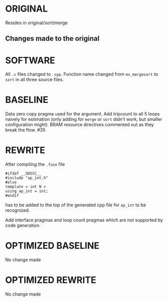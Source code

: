 # ORIGINAL
Resides in original/sort/merge

## Changes made to the original

# SOFTWARE
All `.c` files changed to `.cpp`.
Function name changed from `ms_mergesort` to `sort` in all three source files.

# BASELINE
Data zero copy pragma used for the argument.
Add tripcount to all 5 loops naively for estimation (only adding for `merge` or `sort` didn't work, but smaller configuration might).
BRAM resource directives commented out as they break the flow. #35

# REWRITE
After compiling the `.fuse` file
```
#ifdef __SDSCC__
#include "ap_int.h"
#else
template < int N >
using ap_int = int;
#endif
```
has to be added to the top of the generated cpp file for `ap_int` to be recognized.

Add interface pragmas and loop count pragmas which are not supported by code generation.

# OPTIMIZED BASELINE
No change made

# OPTIMIZED REWRITE
No change made
